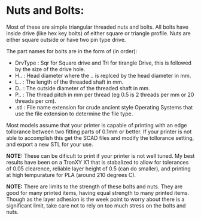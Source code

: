 # Nuts and Bolts:

Most of these are simple triangular threaded nuts and bolts.  All bolts have inside drive (like hex key bolts) of either square or triangle profile.  Nuts are either square outside or have two pin type drive.

The part names for bolts are in the form of (in order):
* DrvType : Sqr for Square drive and Tri for tirangle Drive, this is followed by the size of the drive hole.
* H..   : Head diameter where the .. is replced by the head diameter in mm.
* L..   : The length of the threaded shaft in mm.
* D..   : The outside diameter of the threaded shaft in mm.
* P..   : The thread pitch in mm per thread (eg 0.5 is 2 threads per mm or 20 threads per cm).
* .stl    : File name extension for crude ancient style Operating Systems that use the file extension to determine the file type.


Most models assume that your printer is capable of printing with an edge tollorance between two fitting parts of 0.1mm or better.  If your printer is not able to accomplish this get the SCAD files and modify the tollorance setting, and export a new STL for your use.

**NOTE:** These can be dificult to print if your printer is not well tuned.  My best results have been on a TronXY X1 that is stabalized to allow for tolerances of 0.05 clearence, reliable layer height of 0.5 (can do smaller), and printing at high tempurature for PLA (around 210 degrees C).

**NOTE:** There are limits to the strength of these bolts and nuts.  They are good for many printed items, having equal strength to many printed items.  Though as the layer adhesion is the week point to worry about there is a significant limit, take care not to rely on too much stress on the bolts and nuts.
